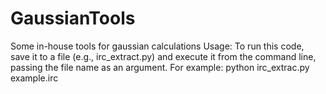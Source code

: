 # GaussianTools
Some in-house tools for gaussian calculations 
Usage: 
To run this code, save it to a file (e.g., irc_extract.py) and execute it from the command line, passing the file name as an argument. For example:
python irc_extrac.py example.irc
